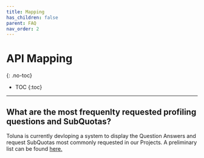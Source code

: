 ```yaml
---
title: Mapping
has_children: false
parent: FAQ
nav_order: 2
---
```


# API Mapping
{: .no-toc}

* TOC
{:toc}

---

## What are the most frequenlty requested profiling questions and SubQuotas?

Toluna is currently devloping a system to display the Question Answers and request SubQuotas most commonly requested in our Projects. A preliminary list can be found [here.](/membermanagement/v2/#question--answerids)